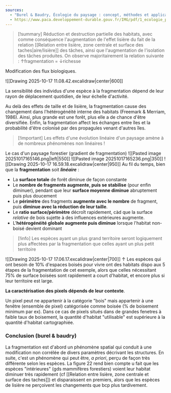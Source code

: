 ```yaml
---
sources:
  - "Burel & Baudry, Écologie du paysage : concept, méthodes et applications (2nde édition)"
  - https://www.paca.developpement-durable.gouv.fr/IMG/pdf/1_ecologie_paysage_tatoni_IMEP_cle76786e.pdf
---
```

>[!summary] Réduction et destruction partielle des habitats, avec comme conséquence l'augmentation de l'effet lisière du fait de la relation [[Relation entre lisière, zone centrale et surface des taches|aire/lisière]] des tâches, ainsi que l'augmentation de l'isolation des tâches produites.
>On observe majoritairement la relation suivante : ↑fragmentation = ↓richesse

Modification des flux biologiques.

![[Drawing 2025-10-17 11.08.42.excalidraw|center|600]]

La sensibilité des individus d'une espèce à la fragmentation dépend de leur rayon de déplacement quotidien, de leur échelle d'activité.


Au delà des effets de taille et de lisière, la fragmentation cause des changement dans l'hétérogénéité interne des habitats (Freemark & Merriam, 1986). Ainsi, plus grande est une forêt, plus elle a de chance d'être diversifiée. Enfin, la fragmentation affect les échanges entre îles et la probabilité d'être colonisé par des propagules venant d'autres îles.


>[!important] Les effets d'une évolution linéaire d'un paysage amène à de nombreux phénomènes non linéaires !

Le cas d'un paysage forestier (gradient de fragmentation)
![[Pasted image 20251017165146.png|left|550]] ![[Pasted image 20251017165236.png|350]]
![[Drawing 2025-10-17 16.59.18.excalidraw|center|950]]
Au fil du temps, bien que la **fragmentation** soit ***linéaire*** :
- La **surface totale** de forêt diminue de façon constante
- Le **nombre de fragments augmente, puis se stabilise** (pour enfin diminuer), pendant que leur **surface moyenne diminue** abruptement puis plus doucement
- Le **périmètre** des fragments **augmente avec le nombre** de fragment, puis **diminue avec la réduction de leur taille**.
- Le **ratio surface/périmètre** décroît rapidement, càd que la surface *relative* de bois sujette à des influences extérieures augmente.
- L'**hétérogénéité globale augmente puis diminue** lorsque l'habitat non-boisé devient dominant

>[!info] Les espèces ayant un plus grand territoire seront logiquement plus affectées par la fragmentation que celles ayant un plus petit territoire

![[Drawing 2025-10-17 17.06.17.excalidraw|center|700]]
↑ Les espèces qui ont besoin de 10% d'espaces boisés pour vivre ont des habitats dispo aux 5 étapes de la fragmentation de cet exemple, alors que celles nécessitant 75% de surface boisées sont rapidement a court d'habitat, et encore plus si leur territoire est large.

**La caractérisation des pixels dépends de leur contexte**.

Un pixel peut ne appartenir à la catégorie "bois" mais appartenir à une fenêtre (ensemble de pixel) catégorisée comme boisée (% de boisement minimum par ex).
Dans ce cas de pixels situés dans de grandes fenetres à faible taux de boisement, la quantité d'habitat "utilisable" est supérieure à la quantité d'habitat cartographiée.


### Conclusion (burel & baudry)

La fragmentation est d'abord un phénomène spatial qui conduit à une modification non corrélée de divers paramètres décrivant les structures.
En suite, c'est un phénomène qui peut être, *a priori*, perçu de façon très différente selon les espèces. La figure 22 rend bien compte u fait que les espèces "intérieures" (gds mammifères forestiers) voient leur habitat diminuer très rapidement (cf [[Relation entre lisière, zone centrale et surface des taches]]) et disparaissent en premiers, alors que les espèces de lisière ne perçoivent les changements que bcp plus tardivement.


